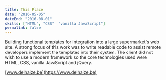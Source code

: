 ```yaml
---
title: This Place
date: "2016-05-05"
dateEnd: "2016-08-01"
skills: ["HTML", "CSS", "vanilla JavaScript"]
permalink: false
---
```


Building functional templates for integration into a large supermarket's web site. A strong focus of this work was to write readable code to assist remote developers implement the templates into their system. The client did not wish to use a modern framework so the core technologies used were HTML, CSS, vanilla JavaScript and jQuery.

[www.delhaize.be](https://www.delhaize.be)
